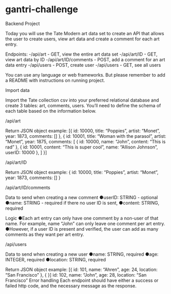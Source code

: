 # gantri-challenge

Backend Project

Today you will use the Tate Modern art data set to create an API that allows the user to create
users, view art data and create a comment for each art entry.

Endpoints: -/api/art - GET, view the entire art data set -/api/art/ID - GET, view art data by ID -/api/art/ID/comments - POST, add a comment for an art data entry -/api/users - POST, create user -/api/users - GET, see all users

You can use any language or web frameworks. But please remember to add a README with
instructions on running project.

Import data

Import the Tate collection csv into your preferred relational database and create 3 tables: art,
comments, users. You’ll need to define the schema of each table based on the information
below.

/api/art

Return JSON object example:
[{
id: 10000,
title: “Poppies”,
artist: “Monet”,
year: 1873,
comments: []
},
{
id: 10001,
title: “Woman with the parasol”,
artist: “Monet”,
year: 1875,
comments: [
{
id: 10000,
name: “John”,
content: “This is rad”
},
{
id: 10001,
content: “This is super cool”,
name: “Allison Johnson”,
userID: 10000
},
]
}]

/api/art/ID

Return JSON object example:
{
id: 10000,
title: “Poppies”,
artist: “Monet”,
year: 1873,
comments: []
}

/api/art/ID/comments

Data to send when creating a new comment
●userID: STRING - optional
●name: STRING - required if there no user ID is sent,
●content: STRING, required

Logic
●Each art entry can only have one comment by a non-user of that name. For example,
name “John” can only leave one comment per art entry.
●However, if a user ID is present and verified, the user can add as many comments as
they want per art entry.

/api/users

Data to send when creating a new user
●name: STRING, required
●age: INTEGER, required
●location: STRING, required

Return JSON object example:
[{
id: 101,
name: “Ahren”,
age: 24,
location: “San Francisco”
},
{
}]
id: 102,
name: “John”,
age: 28,
location: “San Francisco”
Error handling
Each endpoint should have either a success or failed http code, and the necessary message as
the response.
